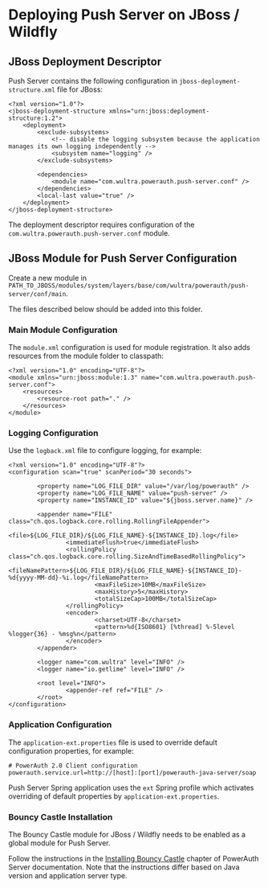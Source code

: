 # Deploying Push Server on JBoss / Wildfly

## JBoss Deployment Descriptor 

Push Server contains the following configuration in `jboss-deployment-structure.xml` file for JBoss:

```
<?xml version="1.0"?>
<jboss-deployment-structure xmlns="urn:jboss:deployment-structure:1.2">
	<deployment>
		<exclude-subsystems>
			<!-- disable the logging subsystem because the application manages its own logging independently -->
			<subsystem name="logging" />
		</exclude-subsystems>

		<dependencies>
			<module name="com.wultra.powerauth.push-server.conf" />
		</dependencies>
		<local-last value="true" />
	</deployment>
</jboss-deployment-structure>
```

The deployment descriptor requires configuration of the `com.wultra.powerauth.push-server.conf` module.

## JBoss Module for Push Server Configuration

Create a new module in `PATH_TO_JBOSS/modules/system/layers/base/com/wultra/powerauth/push-server/conf/main`.

The files described below should be added into this folder.

### Main Module Configuration

The `module.xml` configuration is used for module registration. It also adds resources from the module folder to classpath:
```
<?xml version="1.0" encoding="UTF-8"?>
<module xmlns="urn:jboss:module:1.3" name="com.wultra.powerauth.push-server.conf">
    <resources>
        <resource-root path="." />
    </resources>
</module>
```

### Logging Configuration

Use the `logback.xml` file to configure logging, for example:
```
<?xml version="1.0" encoding="UTF-8"?>
<configuration scan="true" scanPeriod="30 seconds">

        <property name="LOG_FILE_DIR" value="/var/log/powerauth" />
        <property name="LOG_FILE_NAME" value="push-server" />
        <property name="INSTANCE_ID" value="${jboss.server.name}" />

        <appender name="FILE" class="ch.qos.logback.core.rolling.RollingFileAppender">
                <file>${LOG_FILE_DIR}/${LOG_FILE_NAME}-${INSTANCE_ID}.log</file>
                <immediateFlush>true</immediateFlush>
                <rollingPolicy class="ch.qos.logback.core.rolling.SizeAndTimeBasedRollingPolicy">
                        <fileNamePattern>${LOG_FILE_DIR}/${LOG_FILE_NAME}-${INSTANCE_ID}-%d{yyyy-MM-dd}-%i.log</fileNamePattern>
                        <maxFileSize>10MB</maxFileSize>
                        <maxHistory>5</maxHistory>
                        <totalSizeCap>100MB</totalSizeCap>
                </rollingPolicy>
                <encoder>
                        <charset>UTF-8</charset>
                        <pattern>%d{ISO8601} [%thread] %-5level %logger{36} - %msg%n</pattern>
                </encoder>
        </appender>

        <logger name="com.wultra" level="INFO" />
        <logger name="io.getlime" level="INFO" />

        <root level="INFO">
                <appender-ref ref="FILE" />
        </root>
</configuration>
```

### Application Configuration

The `application-ext.properties` file is used to override default configuration properties, for example:
```
# PowerAuth 2.0 Client configuration
powerauth.service.url=http://[host]:[port]/powerauth-java-server/soap
```

Push Server Spring application uses the `ext` Spring profile which activates overriding of default properties by `application-ext.properties`.

### Bouncy Castle Installation

The Bouncy Castle module for JBoss / Wildfly needs to be enabled as a global module for Push Server.

Follow the instructions in the [Installing Bouncy Castle](https://github.com/wultra/powerauth-server/blob/develop/docs/Installing-Bouncy-Castle.md) chapter of PowerAuth Server documentation. 
Note that the instructions differ based on Java version and application server type.
